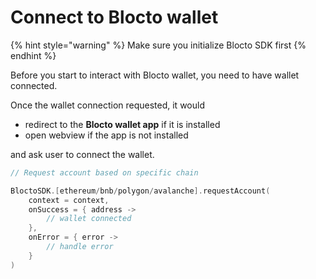 # Connect to Blocto wallet

{% hint style="warning" %}
Make sure you initialize Blocto SDK first
{% endhint %}

Before you start to interact with Blocto wallet, you need to have wallet connected.

Once the wallet connection requested, it would

* redirect to the **Blocto wallet app** if it is installed
* open webview if the app is not installed

and ask user to connect the wallet.

```kotlin
// Request account based on specific chain

BloctoSDK.[ethereum/bnb/polygon/avalanche].requestAccount(
    context = context,
    onSuccess = { address ->
        // wallet connected
    },
    onError = { error ->
        // handle error
    }
)
```
